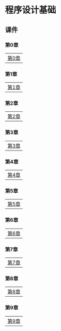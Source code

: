 # 程序设计基础

## 课件

### 第0章

|    |
| ---- |
|[第0章](./CourseWare/CProgChapters/cpchapter-0.html)|

### 第1章

|    | 
| ---- |
|[第1章](./CourseWare/CProgChapters/cpchapter-1.html)|

### 第2章

|    |
| ---- |
|[第2章](./CourseWare/CProgChapters/cpchapter-2.html)|

###  第3章

|    |
| ---- |
|[第3章](./CourseWare/CProgChapters/cpchapter-3.html)|

###  第4章

|    |
| ---- |
|[第4章](./CourseWare/CProgChapters/cpchapter-4.html)|

###  第5章

|    |
| ---- |
|[第5章](./CourseWare/CProgChapters/cpchapter-5.html)|

###  第6章

|    |
| ---- |
|[第6章](./CourseWare/CProgChapters/cpchapter-6.html)|

### 第7章

|    |
| ---- |
|[第7章](./CourseWare/CProgChapters/cpchapter-7.html)|

### 第8章

|    |
| ---- |
|[第8章](./CourseWare/CProgChapters/cpchapter-8.html)|

### 第9章

|    |
| ---- |
|[第9章](./CourseWare/CProgChapters/cpchapter-9.html)|

